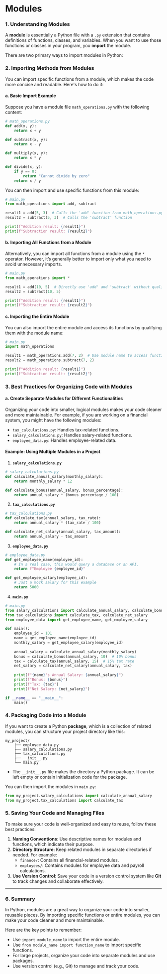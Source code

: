 # Modules

### **1. Understanding Modules**

A **module** is essentially a Python file with a `.py` extension that contains definitions of functions, classes, and variables. When you want to use those functions or classes in your program, you **import** the module.

There are two primary ways to import modules in Python:

### **2. Importing Methods from Modules**

You can import specific functions from a module, which makes the code more concise and readable. Here's how to do it:

#### **a. Basic Import Example**

Suppose you have a module file `math_operations.py` with the following content:

```python
# math_operations.py
def add(x, y):
    return x + y

def subtract(x, y):
    return x - y

def multiply(x, y):
    return x * y

def divide(x, y):
    if y == 0:
        return "Cannot divide by zero"
    return x / y
```

You can then import and use specific functions from this module:

```python
# main.py
from math_operations import add, subtract

result1 = add(5, 3)  # Calls the 'add' function from math_operations.py
result2 = subtract(5, 3)  # Calls the 'subtract' function

print(f"Addition result: {result1}")
print(f"Subtraction result: {result2}")
```

#### **b. Importing All Functions from a Module**

Alternatively, you can import all functions from a module using the `*` operator. However, it’s generally better to import only what you need to avoid unnecessary imports.

```python
# main.py
from math_operations import *

result1 = add(10, 5)  # Directly use 'add' and 'subtract' without qualifying module name
result2 = subtract(10, 5)

print(f"Addition result: {result1}")
print(f"Subtraction result: {result2}")
```

#### **c. Importing the Entire Module**

You can also import the entire module and access its functions by qualifying them with the module name:

```python
# main.py
import math_operations

result1 = math_operations.add(7, 2)  # Use module name to access functions
result2 = math_operations.subtract(7, 2)

print(f"Addition result: {result1}")
print(f"Subtraction result: {result2}")
```

### **3. Best Practices for Organizing Code with Modules**

#### **a. Create Separate Modules for Different Functionalities**

Organizing your code into smaller, logical modules makes your code cleaner and more maintainable. For example, if you are working on a financial system, you might have the following modules:

- `tax_calculations.py`: Handles tax-related functions.
- `salary_calculations.py`: Handles salary-related functions.
- `employee_data.py`: Handles employee-related data.

#### **Example: Using Multiple Modules in a Project**

1. **`salary_calculations.py`**

```python
# salary_calculations.py
def calculate_annual_salary(monthly_salary):
    return monthly_salary * 12

def calculate_bonus(annual_salary, bonus_percentage):
    return annual_salary * (bonus_percentage / 100)
```

2. **`tax_calculations.py`**

```python
# tax_calculations.py
def calculate_tax(annual_salary, tax_rate):
    return annual_salary * (tax_rate / 100)

def calculate_net_salary(annual_salary, tax_amount):
    return annual_salary - tax_amount
```

3. **`employee_data.py`**

```python
# employee_data.py
def get_employee_name(employee_id):
    # In a real case, this would query a database or an API.
    return f"Employee {employee_id}"

def get_employee_salary(employee_id):
    # Just a mock salary for this example
    return 5000
```

4. **`main.py`**

```python
# main.py
from salary_calculations import calculate_annual_salary, calculate_bonus
from tax_calculations import calculate_tax, calculate_net_salary
from employee_data import get_employee_name, get_employee_salary

def main():
    employee_id = 101
    name = get_employee_name(employee_id)
    monthly_salary = get_employee_salary(employee_id)
    
    annual_salary = calculate_annual_salary(monthly_salary)
    bonus = calculate_bonus(annual_salary, 10)  # 10% bonus
    tax = calculate_tax(annual_salary, 15)  # 15% tax rate
    net_salary = calculate_net_salary(annual_salary, tax)
    
    print(f"{name}'s Annual Salary: {annual_salary}")
    print(f"Bonus: {bonus}")
    print(f"Tax: {tax}")
    print(f"Net Salary: {net_salary}")

if __name__ == "__main__":
    main()
```

### **4. Packaging Code into a Module**

If you want to create a Python **package**, which is a collection of related modules, you can structure your project directory like this:

```
my_project/
    ├── employee_data.py
    ├── salary_calculations.py
    ├── tax_calculations.py
    ├── __init__.py
    └── main.py
```

- The `__init__.py` file makes the directory a Python package. It can be left empty or contain initialization code for the package.

You can then import the modules in `main.py`:

```python
from my_project.salary_calculations import calculate_annual_salary
from my_project.tax_calculations import calculate_tax
```

### **5. Saving Your Code and Managing Files**

To make sure your code is well-organized and easy to reuse, follow these best practices:

1. **Naming Conventions**: Use descriptive names for modules and functions, which indicate their purpose.
2. **Directory Structure**: Keep related modules in separate directories if needed. For example:
   - `finance/`: Contains all financial-related modules.
   - `employees/`: Contains modules for employee data and payroll calculations.
3. **Use Version Control**: Save your code in a version control system like **Git** to track changes and collaborate effectively.

---

### **6. Summary**

In Python, modules are a great way to organize your code into smaller, reusable pieces. By importing specific functions or entire modules, you can make your code cleaner and more maintainable.

Here are the key points to remember:

- Use `import module_name` to import the entire module.
- Use `from module_name import function_name` to import specific functions.
- For large projects, organize your code into separate modules and use packages.
- Use version control (e.g., Git) to manage and track your code.
